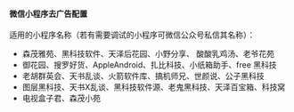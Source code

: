 #### 微信小程序去广告配置
适用的小程序名称（若有需要调试的小程序可微信公众号私信其名称）：  
- 森茂雅苑、黑科技软件、天泽后花园、小野分享、 酸酸乳鸡汤、老爷花苑  
- 御花园、搜罗好货、AppleAndroid、扎比科技、小纸箱助手、free 黑科技  
- 老胡群英会、天书乱谈、火箭软件库、搞机师兄、世颜说、公子黑科技  
- 图层黑科技、天书X乱谈、黑科技软件源、老鬼黑科技、天泽百宝箱、科技窝  
- 电视盒子君、森茂小苑  
